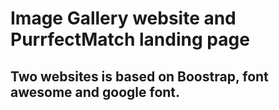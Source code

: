 # Image Gallery website and PurrfectMatch landing page

## Two websites is based on Boostrap, font awesome and google font.